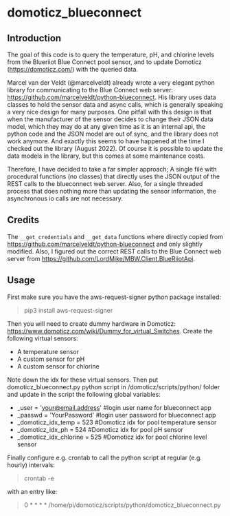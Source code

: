 # domoticz_blueconnect

## Introduction

The goal of this code is to query the temperature, pH, and chlorine levels from the Blueriiot Blue Connect pool sensor, and to update Domoticz (https://domoticz.com/) with the queried data.

Marcel van der Veldt (@marcelveldt) already wrote a very elegant python library for communicating to the Blue Connect web server: https://github.com/marcelveldt/python-blueconnect. His library uses data classes to hold the sensor data and async calls, which is generally speaking a very nice design for many purposes. One pitfall with this design is that when the manufacturer of the sensor decides to change their JSON data model, which they may do at any given time as it is an internal api, the python code and the JSON model are out of sync, and the library does not work anymore. And exactly this seems to have happened at the time I checked out the library (August 2022). Of course it is possible to update the data models in the library, but this comes at some maintenance costs.

Therefore, I have decided to take a far simpler approach; A single file with procedural functions (no classes) that directly uses the JSON output of the REST calls to the blueconnect web server. Also, for a single threaded process that does nothing more than updating the sensor information, the asynchronous io calls are not necessary.

## Credits

The `__get_credentials` and `__get_data` functions where directly copied from https://github.com/marcelveldt/python-blueconnect and only slightly modified. Also, I figured out the correct REST calls to the Blue Connect web server from https://github.com/LordMike/MBW.Client.BlueRiiotApi.

## Usage

First make sure you have the aws-request-signer python package installed:
> pip3 install aws-request-signer

Then you will need to create dummy hardware in Domoticz: https://www.domoticz.com/wiki/Dummy_for_virtual_Switches.
Create the following virtual sensors:
- A temperature sensor
- A custom sensor for pH
- A custom sensor for chlorine

Note down the idx for these virtual sensors. Then put domoticz_blueconnect.py python script in /domoticz/scripts/python/ folder and update in the script the following global variables:
- _user = 'your@email.address' #login user name for blueconnect app
- _passwd = 'YourPassword' #login user password for blueconnect app
- _domoticz_idx_temp = 523 #Domoticz idx for pool temperature sensor
- _domoticz_idx_ph = 524 #Domoticz idx for pool pH sensor
- _domoticz_idx_chlorine = 525 #Domoticz idx for pool chlorine level sensor

Finally configure e.g. crontab to call the python script at regular (e.g. hourly) intervals:
> crontab -e

with an entry like:
> 0 * * * * /home/pi/domoticz/scripts/python/domoticz_blueconnect.py

